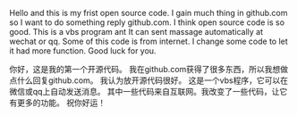 Hello and this is my frist open source code.
I gain much thing in github.com so I want to do something reply github.com.
I think open source code is so good.
This is a vbs program ant It can sent massage automatically at wechat or qq.
Some of this code is from internet. I change some code to let it had more function.
Good luck for you.



你好，这是我的第一个开源代码。
我在github.com获得了很多东西，所以我想做点什么回复github.com。
我认为放开源代码很好。
这是一个vbs程序，它可以在微信或qq上自动发送消息。
其中一些代码来自互联网。我改变了一些代码，让它有更多的功能。
祝你好运！
